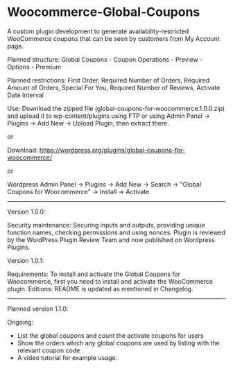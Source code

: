 # Woocommerce-Global-Coupons

A custom plugin development to generate availability-restricted WooCommerce coupons that can be seen by customers from My Account page.

Planned structure: Global Coupons - Coupon Operations - Preview - Options - Premium

Planned restrictions: First Order, Required Number of Orders, Required Amount of Orders, Special For You, Required Number of Reviews, Activate Date Interval

Use: Download the zipped file (global-coupons-for-woocommerce.1.0.0.zip) and upload it to wp-content/plugins using FTP or using Admin Panel -> Plugins -> Add New -> Upload Plugin, then extract there. 

or

Download: https://wordpress.org/plugins/global-coupons-for-woocommerce/ 

or

Wordpress Admin Panel -> Plugins -> Add New -> Search -> "Global Coupons for Woocommerce" -> Install -> Activate

-----

Version 1.0.0:

Security maintenance: Securing inputs and outputs, providing unique function names, checking permissions and using nonces.
Plugin is reviewed by the WordPress Plugin Review Team and now published on Wordpress Plugins.

Version 1.0.1:

Requirements: To install and activate the Global Coupons for Woocommerce, first you need to install and activate the WooCommerce plugin.
Editions: README is updated as mentioned in Changelog.

-----

Planned version 1.1.0:

Ongoing: 
- List the global coupons and count the activate coupons for users
- Show the orders which any global coupons are used by listing with the relevant coupon code
- A video tutorial for example usage.
